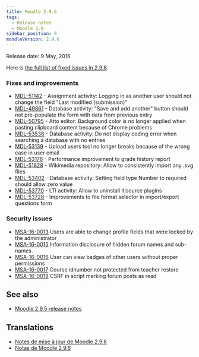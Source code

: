 ```yaml
---
title: Moodle 2.9.6
tags:
  - Release notes
  - Moodle 2.9
sidebar_position: 6
moodleVersion: 2.9.6
---
```

Release date: 9 May, 2016

Here is [the full list of fixed issues in 2.9.6](https://tracker.moodle.org/secure/IssueNavigator!executeAdvanced.jspa?jqlQuery=project+%3D+mdl+AND+resolution+%3D+fixed+AND+fixVersion+in+%28%222.9.6%22%29+ORDER+BY+priority+DESC&runQuery=true&clear=true).

### Fixes and improvements

- [MDL-51142](https://tracker.moodle.org/browse/MDL-51142) - Assignment activity: Logging in as another user should not change the field "Last modified (submission)"
- [MDL-49861](https://tracker.moodle.org/browse/MDL-49861) - Database activity: "Save and add another" button should not pre-populate the form with data from previous entry
- [MDL-50795](https://tracker.moodle.org/browse/MDL-50795) - Atto editor: Background color is no longer applied when pasting clipboard content because of Chrome problems
- [MDL-53538](https://tracker.moodle.org/browse/MDL-53538) - Database activity: Do not display coding error when searching a database with no entries
- [MDL-53139](https://tracker.moodle.org/browse/MDL-53139) - Upload users tool no longer breaks because of the wrong case in user email
- [MDL-53176](https://tracker.moodle.org/browse/MDL-53176) - Performance improvement to grade history report
- [MDL-51828](https://tracker.moodle.org/browse/MDL-51828) - Wikimedia repository: Allow to consistently import any .svg files
- [MDL-53402](https://tracker.moodle.org/browse/MDL-53402) - Database activity: Setting field type Number to required should allow zero value
- [MDL-53770](https://tracker.moodle.org/browse/MDL-53770) - LTI activity: Allow to uninstall ltisource plugins
- [MDL-53728](https://tracker.moodle.org/browse/MDL-53728) - Improvements to file format selector in import/export questions form

### Security issues

- [MSA-16-0013](https://moodle.org/mod/forum/discuss.php?d=333186) Users are able to change profile fields that were locked by the administrator
- [MSA-16-0015](https://moodle.org/mod/forum/discuss.php?d=333189) Information disclosure of hidden forum names and sub-names.
- [MSA-16-0016](https://moodle.org/mod/forum/discuss.php?d=333190) User can view badges of other users without proper permissions
- [MSA-16-0017](https://moodle.org/mod/forum/discuss.php?d=333191) Course idnumber not protected from teacher restore
- [MSA-16-0018](https://moodle.org/mod/forum/discuss.php?d=333192) CSRF in script marking forum posts as read

## See also

- [Moodle 2.9.5 release notes](/general/releases/2.9/2.9.5)

## Translations

- [Notes de mise à jour de Moodle 2.9.6](https://docs.moodle.org/fr/Notes_de_mise_à_jour_de_Moodle_2.9.6)
- [Notas de Moodle 2.9.6](https://docs.moodle.org/es/Notas_de_Moodle_2.9.6)
